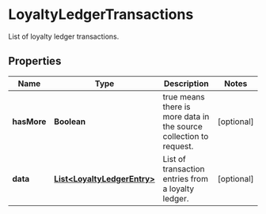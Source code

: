 

# LoyaltyLedgerTransactions

List of loyalty ledger transactions.
## Properties

Name | Type | Description | Notes
------------ | ------------- | ------------- | -------------
**hasMore** | **Boolean** | true means there is more data in the source collection to request. |  [optional]
**data** | [**List&lt;LoyaltyLedgerEntry&gt;**](LoyaltyLedgerEntry.md) | List of transaction entries from a loyalty ledger. |  [optional]



